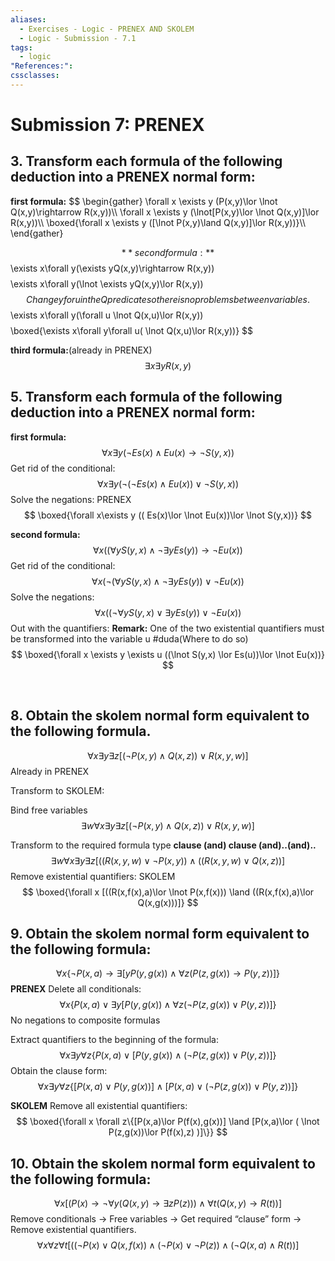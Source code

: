 ```yaml
---
aliases:
  - Exercises - Logic - PRENEX AND SKOLEM
  - Logic - Submission - 7.1
tags:
  - logic
"References:": 
cssclasses:
---
```

# Submission 7: PRENEX

## 3.  Transform each formula of the following deduction into a PRENEX normal form:

**first formula:**
$$
\begin{gather}
\forall x \exists y (P(x,y)\lor \lnot Q(x,y)\rightarrow R(x,y))\\\\
\forall x \exists y (\lnot[P(x,y)\lor \lnot Q(x,y)]\lor R(x,y))\\\\
\boxed{\forall x \exists y ([\lnot P(x,y)\land  Q(x,y)]\lor R(x,y))}\\\\
\end{gather}

$$
**second formula:**
$$
\exists x\forall y(\exists yQ(x,y)\rightarrow R(x,y))
$$
$$
\exists x\forall y(\lnot \exists yQ(x,y)\lor R(x,y))
$$
Change y for u in the Q predicate so there is no problems between variables.
$$
\exists x\forall y(\forall u \lnot Q(x,u)\lor R(x,y))
$$
$$
\boxed{\exists x\forall y\forall u( \lnot Q(x,u)\lor R(x,y))}
$$

**third formula:**(already in PRENEX)
$$
\exists x \exists y R(x,y)
$$

## 5. Transform each formula of the following deduction into a PRENEX normal form:

**first formula:**
$$
\forall x \exists y(\lnot Es(x)\land Eu(x) \rightarrow \lnot S(y,x))
$$
Get rid of the conditional:
$$
\forall x\exists y (\lnot(\lnot Es(x)\land Eu(x))\lor \lnot S(y,x))
$$
Solve the negations: PRENEX 
$$
\boxed{\forall x\exists y (( Es(x)\lor \lnot Eu(x))\lor \lnot S(y,x))}
$$

**second formula:**
$$
\forall x ((\forall y S(y,x) \land \lnot \exists yEs(y))\rightarrow \lnot Eu(x))
$$
Get rid of the conditional:
$$
\forall x (\lnot(\forall y S(y,x) \land \lnot \exists yEs(y))\lor \lnot Eu(x))
$$
Solve the negations:
$$
\forall x ((\lnot\forall y S(y,x) \lor  \exists yEs(y))\lor \lnot Eu(x))
$$
Out with the quantifiers: **Remark:** One of the two existential quantifiers must be transformed into the variable u #duda(Where to do so)
$$
\boxed{\forall x \exists y \exists u ((\lnot  S(y,x) \lor  Es(u))\lor \lnot Eu(x))}
$$

 
## 8. Obtain the skolem normal form equivalent to the following formula.
 
$$
\forall x \exists y \exists z [(\lnot P(x,y)\land Q(x,z))\lor R(x,y,w)]
$$
Already in PRENEX

Transform to SKOLEM:

Bind free variables
$$
\exists w\forall x \exists y \exists z [(\lnot P(x,y)\land Q(x,z))\lor R(x,y,w)]
$$


Transform to the required formula type **clause (and) clause (and)..(and)..**
$$
\exists w\forall x \exists y \exists z [((R(x,y,w)\lor \lnot P(x,y)) \land ((R(x,y,w)\lor Q(x,z))]
$$
Remove existential quantifiers: SKOLEM
$$
\boxed{\forall x [((R(x,f(x),a)\lor \lnot P(x,f(x))) \land ((R(x,f(x),a)\lor Q(x,g(x)))]}
$$

## 9. Obtain the skolem normal form equivalent to the following formula: 

$$
\forall x \{\lnot P(x,a)\rightarrow \exists[ yP(y,g(x))\land \forall z (P(z,g(x)) \rightarrow P(y,z))]\}
$$
**PRENEX**
Delete all conditionals: 
$$
\forall x \{ P(x,a)\lor \exists y[ P(y,g(x))\land \forall z (\lnot P(z,g(x)) \lor P(y,z))]\}
$$
No negations to composite formulas 

Extract quantifiers to the beginning of the formula:
$$
\forall x \exists y \forall z\{ P(x,a)\lor [P(y,g(x))\land  (\lnot P(z,g(x)) \lor P(y,z))]\}
$$
Obtain the clause form:
$$
\forall x \exists y \forall z\{[P(x,a)\lor P(y,g(x))] \land [P(x,a)\lor ( \lnot P(z,g(x))\lor P(y,z) )]\}
$$

**SKOLEM**
Remove all existential quantifiers:
$$
\boxed{\forall x \forall z\{[P(x,a)\lor P(f(x),g(x))] \land [P(x,a)\lor ( \lnot P(z,g(x))\lor P(f(x),z) )]\}}
$$

## 10. Obtain the skolem normal form equivalent to the following formula:
$$
\forall x [(P(x)\rightarrow \lnot \forall y (Q(x,y)\rightarrow \exists zP(z))) \land \forall t(Q(x,y)\rightarrow R(t))]
$$
Remove conditionals → Free variables → Get required “clause” form → Remove existential quantifiers.
$$
\forall x\forall z \forall t[((\lnot P(x)\lor Q(x,f(x))\land (\lnot P(x) \lor \lnot P(z)) \land (\lnot Q(x,a)\land R(t))]
$$